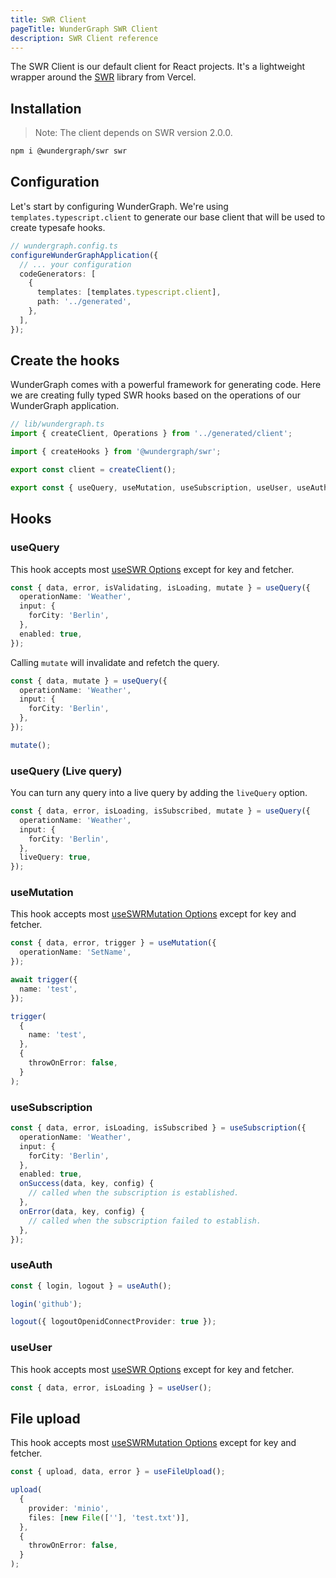 ```yaml
---
title: SWR Client
pageTitle: WunderGraph SWR Client
description: SWR Client reference
---
```


The SWR Client is our default client for React projects. It's a lightweight wrapper around the [SWR](https://swr.vercel.app/) library from Vercel.

## Installation

> Note: The client depends on SWR version 2.0.0.

```bash
npm i @wundergraph/swr swr
```

## Configuration

Let's start by configuring WunderGraph. We're using `templates.typescript.client` to generate our base client that will be used to create typesafe hooks.

```typescript
// wundergraph.config.ts
configureWunderGraphApplication({
  // ... your configuration
  codeGenerators: [
    {
      templates: [templates.typescript.client],
      path: '../generated',
    },
  ],
});
```

## Create the hooks

WunderGraph comes with a powerful framework for generating code.
Here we are creating fully typed SWR hooks based on the operations of our WunderGraph application.

```ts
// lib/wundergraph.ts
import { createClient, Operations } from '../generated/client';

import { createHooks } from '@wundergraph/swr';

export const client = createClient();

export const { useQuery, useMutation, useSubscription, useUser, useAuth } = createHooks<Operations>(client);
```

## Hooks

### useQuery

This hook accepts most [useSWR Options](https://swr.vercel.app/docs/options) except for key and fetcher.

```typescript
const { data, error, isValidating, isLoading, mutate } = useQuery({
  operationName: 'Weather',
  input: {
    forCity: 'Berlin',
  },
  enabled: true,
});
```

Calling `mutate` will invalidate and refetch the query.

```typescript
const { data, mutate } = useQuery({
  operationName: 'Weather',
  input: {
    forCity: 'Berlin',
  },
});

mutate();
```

### useQuery (Live query)

You can turn any query into a live query by adding the `liveQuery` option.

```typescript
const { data, error, isLoading, isSubscribed, mutate } = useQuery({
  operationName: 'Weather',
  input: {
    forCity: 'Berlin',
  },
  liveQuery: true,
});
```

### useMutation

This hook accepts most [useSWRMutation Options](https://swr.vercel.app/docs/options) except for key and fetcher.

```typescript
const { data, error, trigger } = useMutation({
  operationName: 'SetName',
});

await trigger({
  name: 'test',
});

trigger(
  {
    name: 'test',
  },
  {
    throwOnError: false,
  }
);
```

### useSubscription

```typescript
const { data, error, isLoading, isSubscribed } = useSubscription({
  operationName: 'Weather',
  input: {
    forCity: 'Berlin',
  },
  enabled: true,
  onSuccess(data, key, config) {
    // called when the subscription is established.
  },
  onError(data, key, config) {
    // called when the subscription failed to establish.
  },
});
```

### useAuth

```typescript
const { login, logout } = useAuth();

login('github');

logout({ logoutOpenidConnectProvider: true });
```

### useUser

This hook accepts most [useSWR Options](https://swr.vercel.app/docs/options) except for key and fetcher.

```typescript
const { data, error, isLoading } = useUser();
```

## File upload

This hook accepts most [useSWRMutation Options](https://swr.vercel.app/docs/options) except for key and fetcher.

```typescript
const { upload, data, error } = useFileUpload();

upload(
  {
    provider: 'minio',
    files: [new File([''], 'test.txt')],
  },
  {
    throwOnError: false,
  }
);
```
